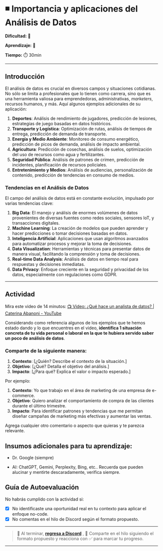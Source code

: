 # ◾ Importancia y aplicaciones del Análisis de Datos

**Dificultad:** 🌻

**Aprendizaje:** 🍯

**Tiempo:** ⏱️ 30min

---

## Introducción

El análisis de datos es crucial en diversos campos y situaciones cotidianas. No sólo se limita a profesionales que lo tienen como carrera, sino que es una herramienta valiosa para emprendedoras, administrativas, *marketers*, recursos humanos, y más. Aquí algunos ejemplos adicionales de su aplicación:

1. **Deportes**: Análisis de rendimiento de jugadores, predicción de lesiones, estrategias de juego basadas en datos históricos.
2. **Transporte y Logística**: Optimización de rutas, análisis de tiempos de entrega, predicción de demanda de transporte.
3. **Energía y Medio Ambiente**: Monitoreo de consumo energético, predicción de picos de demanda, análisis de impacto ambiental.
4. **Agricultura**: Predicción de cosechas, análisis de suelos, optimización del uso de recursos como agua y fertilizantes.
5. **Seguridad Pública**: Análisis de patrones de crimen, predicción de incidentes, planificación de recursos policiales.
6. **Entretenimiento y Medios**: Análisis de audiencias, personalización de contenido, predicción de tendencias en consumo de medios.

### Tendencias en el Análisis de Datos

El campo del análisis de datos está en constante evolución, impulsado por varias tendencias clave:

1. **Big Data**: El manejo y análisis de enormes volúmenes de datos provenientes de diversas fuentes como redes sociales, sensores IoT, y transacciones digitales.
2. **Machine Learning**: La creación de modelos que pueden aprender y hacer predicciones o tomar decisiones basadas en datos.
3. **Inteligencia Artificial**: Aplicaciones que usan algoritmos avanzados para automatizar procesos y mejorar la toma de decisiones.
4. **Data Visualization**: Herramientas y técnicas para presentar datos de manera visual, facilitando la comprensión y toma de decisiones.
5. **Real-time Data Analysis**: Análisis de datos en tiempo real para respuestas y decisiones inmediatas.
6. **Data Privacy**: Enfoque creciente en la seguridad y privacidad de los datos, especialmente con regulaciones como GDPR.

---

## Actividad

Mira este video de 14 minutos: [📺 Video: ¿Qué hace un analista de datos? | Caterina Abanoni - YouTube](https://www.youtube.com/watch?v=pFbNK-S79qM)

Considerando como referencia algunos de los ejemplos que te hemos estado dando y lo que encuentres en el video, **identifica 1 situación concreta de tu vida personal o laboral en la que te hubiera servido saber un poco de análisis de datos**. 

### **Comparte de la siguiente manera:**

1. **Contexto**: [¿Quién? Describe el contexto de la situación.]
2. **Objetivo**: [¿Qué? Detalla el objetivo del análisis.]
3. **Impacto**: [¿Para qué? Explica el valor o impacto esperado.]

Por ejemplo:

1. **Contexto**: Yo que trabajo en el área de marketing de una empresa de e-commerce.
2. **Objetivo**: Quiero analizar el comportamiento de compra de las clientes durante el último trimestre.
3. **Impacto**: Para identificar patrones y tendencias que me permitan diseñar campañas de marketing más efectivas y aumentar las ventas.

Agrega cualquier otro comentario o aspecto que quieras y te parezca relevante.

## Insumos adicionales para tu aprendizaje:

- Dr. Google (siempre)

- AI: ChatGPT, Gemini, Perplexity, Bing, etc.. Recuerda que pueden alucinar y mentirte descaradamente, verifica siempre.

## Guía de Autoevaluación

No habrás cumplido con la actividad si:

- [x] No identificaste una oportunidad real en tu contexto para aplicar el enfoque no-code.
- [x] No comentas en el hilo de Discord según el formato propuesto.

---

> 📢 Al terminar, [**regresa a Discord**](https://discord.com/channels/1209273049304666113/1260272464999481475) , 💬 Comparte en el hilo siguiendo el formato propuesto y reacciona con ✅ para marcar tu progreso.

---
